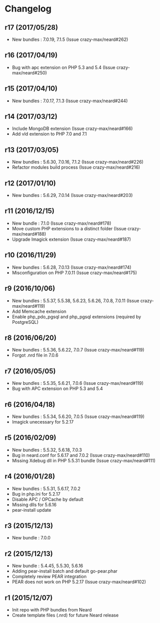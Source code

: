 # Changelog

## r17 (2017/05/28)

* New bundles : 7.0.19, 7.1.5 (Issue crazy-max/neard#262)

## r16 (2017/04/19)

* Bug with apc extension on PHP 5.3 and 5.4 (Issue crazy-max/neard#250)

## r15 (2017/04/10)

* New bundles : 7.0.17, 7.1.3 (Issue crazy-max/neard#244)

## r14 (2017/03/12)

* Include MongoDB extension (Issue crazy-max/neard#166)
* Add vld extension to PHP 7.0 and 7.1

## r13 (2017/03/05)

* New bundles : 5.6.30, 7.0.16, 7.1.2 (Issue crazy-max/neard#226)
* Refactor modules build process (Issue crazy-max/neard#216)

## r12 (2017/01/10)

* New bundles : 5.6.29, 7.0.14 (Issue crazy-max/neard#203)

## r11 (2016/12/15)

* New bundle : 7.1.0 (Issue crazy-max/neard#178)
* Move custom PHP extensions to a distinct folder (Issue crazy-max/neard#188)
* Upgrade Imagick extension (Issue crazy-max/neard#187)

## r10 (2016/11/29)

* New bundles : 5.6.28, 7.0.13 (Issue crazy-max/neard#174)
* Misconfiguration on PHP 7.0.11 (Issue crazy-max/neard#175)

## r9 (2016/10/06)

* New bundles : 5.5.37, 5.5.38, 5.6.23, 5.6.26, 7.0.8, 7.0.11 (Issue crazy-max/neard#119)
* Add Memcache extension
* Enable php_pdo_pgsql and php_pgsql extensions (required by PostgreSQL)

## r8 (2016/06/20)

* New bundles : 5.5.36, 5.6.22, 7.0.7 (Issue crazy-max/neard#119)
* Forgot .nrd file in 7.0.6

## r7 (2016/05/05)

* New bundles : 5.5.35, 5.6.21, 7.0.6 (Issue crazy-max/neard#119)
* Bug with APC extension on PHP 5.3 and 5.4

## r6 (2016/04/18)

* New bundles : 5.5.34, 5.6.20, 7.0.5 (Issue crazy-max/neard#119)
* Imagick unecessary for 5.2.17

## r5 (2016/02/09)

* New bundles : 5.5.32, 5.6.18, 7.0.3
* Bug in neard.conf for 5.6.17 and 7.0.2 (Issue crazy-max/neard#110)
* Missing Xdebug dll in PHP 5.5.31 bundle (Issue crazy-max/neard#111)

## r4 (2016/01/28)

* New bundles : 5.5.31, 5.6.17, 7.0.2
* Bug in php.ini for 5.2.17
* Disable APC / OPCache by default
* Missing dlls for 5.6.16
* pear-install update

## r3 (2015/12/13)

* New bundle : 7.0.0

## r2 (2015/12/13)

* New bundle : 5.4.45, 5.5.30, 5.6.16
* Adding pear-install batch and default go-pear.phar
* Completely review PEAR integration
* PEAR does not work on PHP 5.2.17 (Issue crazy-max/neard#102)

## r1 (2015/12/07)

* Init repo with PHP bundles from Neard
* Create template files (.nrd) for future Neard release
